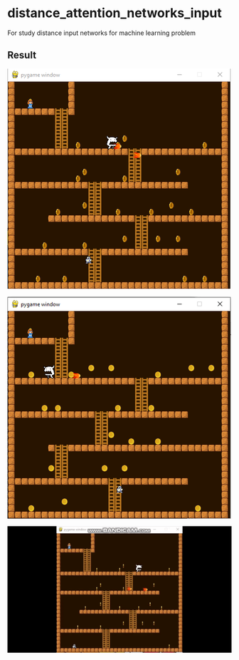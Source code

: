 # distance_attention_networks_input
For study distance input networks for machine learning problem


## Result ##

![sample picutre](https://github.com/jkaewprateep/distance_attention_networks_input/blob/main/01.png?raw=true "sample picutre")

![sample picutre](https://github.com/jkaewprateep/distance_attention_networks_input/blob/main/02.png?raw=true "sample picutre")

![sample picutre](https://github.com/jkaewprateep/distance_attention_networks_input/blob/main/MonsterKong.gif?raw=true "sample picutre")
